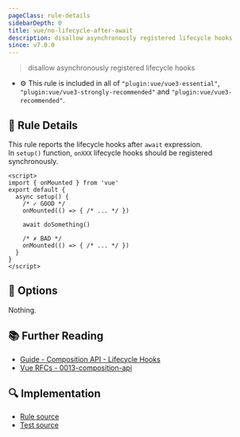 ```yaml
---
pageClass: rule-details
sidebarDepth: 0
title: vue/no-lifecycle-after-await
description: disallow asynchronously registered lifecycle hooks
since: v7.0.0
---
```

> disallow asynchronously registered lifecycle hooks

- :gear: This rule is included in all of `"plugin:vue/vue3-essential"`, `"plugin:vue/vue3-strongly-recommended"` and `"plugin:vue/vue3-recommended"`.

## :book: Rule Details

This rule reports the lifecycle hooks after `await` expression.  
In `setup()` function, `onXXX` lifecycle hooks should be registered synchronously.

<eslint-code-block :rules="{'vue/no-lifecycle-after-await': ['error']}">

```vue
<script>
import { onMounted } from 'vue'
export default {
  async setup() {
    /* ✓ GOOD */
    onMounted(() => { /* ... */ })

    await doSomething()

    /* ✗ BAD */
    onMounted(() => { /* ... */ })
  }
}
</script>
```

</eslint-code-block>

## :wrench: Options

Nothing.

## :books: Further Reading

- [Guide - Composition API - Lifecycle Hooks](https://v3.vuejs.org/guide/composition-api-lifecycle-hooks.html)
- [Vue RFCs - 0013-composition-api](https://github.com/vuejs/rfcs/blob/master/active-rfcs/0013-composition-api.md)

## :mag: Implementation

- [Rule source](https://github.com/vuejs/eslint-plugin-vue/blob/master/lib/rules/no-lifecycle-after-await.js)
- [Test source](https://github.com/vuejs/eslint-plugin-vue/blob/master/tests/lib/rules/no-lifecycle-after-await.js)
